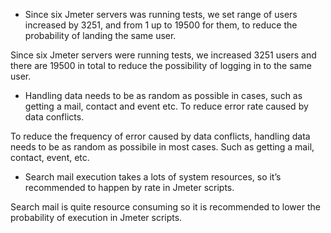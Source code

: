 - Since six Jmeter servers was running tests, we set range of users increased by 3251, and from 1 up to 19500 for them, to reduce the probability of landing the same user.

Since six Jmeter servers were running tests, we increased 3251 users and there are 19500 in total to reduce the possibility of logging in to the same user.

- Handling data needs to be as random as possible in cases, such as getting a mail, contact and event etc. To reduce error rate caused by data conflicts.

To reduce the frequency of error caused by data conflicts, handling data needs to be as random as possibile in most cases. Such as getting a mail, contact, event, etc.

- Search mail execution takes a lots of system resources, so it’s recommended to happen by rate in Jmeter scripts.

Search mail is quite resource consuming so it is recommended to lower the probability of execution in Jmeter scripts.
